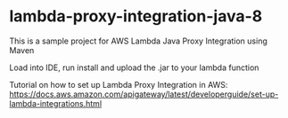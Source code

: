 # lambda-proxy-integration-java-8

This is a sample project for AWS Lambda Java Proxy Integration using Maven

Load into IDE, run install and upload the .jar to your lambda function

Tutorial on how to set up Lambda Proxy Integration in AWS:
https://docs.aws.amazon.com/apigateway/latest/developerguide/set-up-lambda-integrations.html
